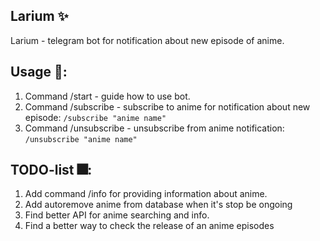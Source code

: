 ## Larium ✨

Larium - telegram bot for notification about new episode of anime.

## Usage 🌌:

1. Command /start - guide how to use bot.
2. Command /subscribe - subscribe to anime for notification about new episode: `/subscribe "anime name"`
3. Command /unsubscribe - unsubscribe from anime notification: `/unsubscribe "anime name"`

## TODO-list 🎆:

1. Add command /info for providing information about anime.
2. Add autoremove anime from database when it's stop be ongoing
3. Find better API for anime searching and info.
4. Find a better way to check the release of an anime episodes
